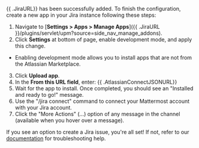 {{ .JiraURL}} has been successfully added. To finish the configuration, create a new app in your Jira instance following these steps:

1. Navigate to [**Settings > Apps > Manage Apps**]({{ .JiraURL }}/plugins/servlet/upm?source=side_nav_manage_addons).
2. Click **Settings** at bottom of page, enable development mode, and apply this change.
  - Enabling development mode allows you to install apps that are not from the Atlassian Marketplace.
3. Click **Upload app**.
4. In the **From this URL field**, enter: {{ .AtlassianConnectJSONURL}}
5. Wait for the app to install. Once completed, you should see an "Installed and ready to go!" message.
6. Use the "/jira connect" command to connect your Mattermost account with your Jira account.
7. Click the "More Actions" (...) option of any message in the channel (available when you hover over a message).

If you see an option to create a Jira issue, you're all set! If not, refer to our [documentation](https://github.com/mattermost/mattermost-plugin-jira/#readme) for troubleshooting help.